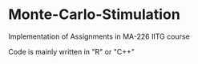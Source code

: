 # Monte-Carlo-Stimulation
Implementation of Assignments in MA-226 IITG course

Code is mainly written in "R" or "C++"
